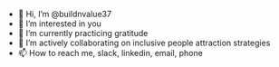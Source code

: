 - 👋 Hi, I’m @buildnvalue37
- 👀 I’m interested in you
- 🌱 I’m currently practicing gratitude 
- 💞️ I’m actively collaborating on inclusive people attraction strategies 
- 📫 How to reach me, slack, linkedin, email, phone

<!---
buildnvalue37/buildnvalue37 is a ✨ special ✨ repository because its `README.md` (this file) appears on your GitHub profile.
You can click the Preview link to take a look at your changes.
--->

